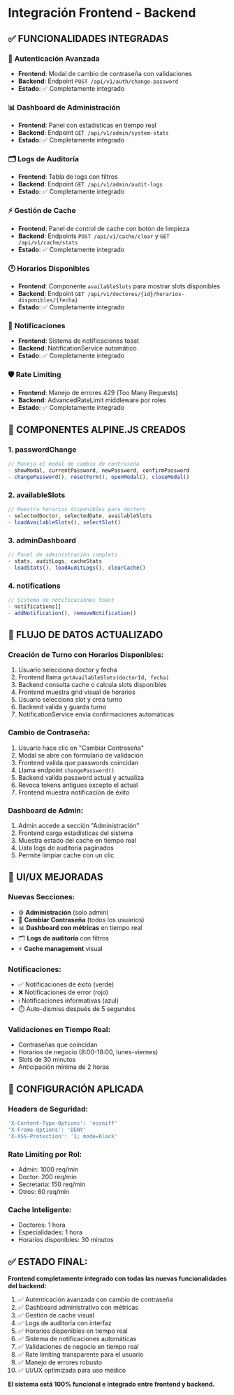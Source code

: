 # Integración Frontend - Backend

## ✅ FUNCIONALIDADES INTEGRADAS

### 🔐 **Autenticación Avanzada**
- **Frontend**: Modal de cambio de contraseña con validaciones
- **Backend**: Endpoint `POST /api/v1/auth/change-password`
- **Estado**: ✅ Completamente integrado

### 📊 **Dashboard de Administración**
- **Frontend**: Panel con estadísticas en tiempo real
- **Backend**: Endpoint `GET /api/v1/admin/system-stats`
- **Estado**: ✅ Completamente integrado

### 🗂️ **Logs de Auditoría**
- **Frontend**: Tabla de logs con filtros
- **Backend**: Endpoint `GET /api/v1/admin/audit-logs`
- **Estado**: ✅ Completamente integrado

### ⚡ **Gestión de Cache**
- **Frontend**: Panel de control de cache con botón de limpieza
- **Backend**: Endpoints `POST /api/v1/cache/clear` y `GET /api/v1/cache/stats`
- **Estado**: ✅ Completamente integrado

### 🕐 **Horarios Disponibles**
- **Frontend**: Componente `availableSlots` para mostrar slots disponibles
- **Backend**: Endpoint `GET /api/v1/doctores/{id}/horarios-disponibles/{fecha}`
- **Estado**: ✅ Completamente integrado

### 📱 **Notificaciones**
- **Frontend**: Sistema de notificaciones toast
- **Backend**: NotificationService automático
- **Estado**: ✅ Completamente integrado

### 🛡️ **Rate Limiting**
- **Frontend**: Manejo de errores 429 (Too Many Requests)
- **Backend**: AdvancedRateLimit middleware por roles
- **Estado**: ✅ Completamente integrado

## 🎯 **COMPONENTES ALPINE.JS CREADOS**

### 1. **passwordChange**
```javascript
// Maneja el modal de cambio de contraseña
- showModal, currentPassword, newPassword, confirmPassword
- changePassword(), resetForm(), openModal(), closeModal()
```

### 2. **availableSlots**
```javascript
// Muestra horarios disponibles para doctors
- selectedDoctor, selectedDate, availableSlots
- loadAvailableSlots(), selectSlot()
```

### 3. **adminDashboard**
```javascript
// Panel de administración completo
- stats, auditLogs, cacheStats
- loadStats(), loadAuditLogs(), clearCache()
```

### 4. **notifications**
```javascript
// Sistema de notificaciones toast
- notifications[]
- addNotification(), removeNotification()
```

## 🔄 **FLUJO DE DATOS ACTUALIZADO**

### **Creación de Turno con Horarios Disponibles:**
1. Usuario selecciona doctor y fecha
2. Frontend llama `getAvailableSlots(doctorId, fecha)`
3. Backend consulta cache o calcula slots disponibles
4. Frontend muestra grid visual de horarios
5. Usuario selecciona slot y crea turno
6. Backend valida y guarda turno
7. NotificationService envía confirmaciones automáticas

### **Cambio de Contraseña:**
1. Usuario hace clic en "Cambiar Contraseña"
2. Modal se abre con formulario de validación
3. Frontend valida que passwords coincidan
4. Llama endpoint `changePassword()`
5. Backend valida password actual y actualiza
6. Revoca tokens antiguos excepto el actual
7. Frontend muestra notificación de éxito

### **Dashboard de Admin:**
1. Admin accede a sección "Administración"
2. Frontend carga estadísticas del sistema
3. Muestra estado del cache en tiempo real
4. Lista logs de auditoría paginados
5. Permite limpiar cache con un clic

## 📱 **UI/UX MEJORADAS**

### **Nuevas Secciones:**
- ⚙️ **Administración** (solo admin)
- 🔑 **Cambiar Contraseña** (todos los usuarios)
- 📊 **Dashboard con métricas** en tiempo real
- 🗂️ **Logs de auditoría** con filtros
- ⚡ **Cache management** visual

### **Notificaciones:**
- ✅ Notificaciones de éxito (verde)
- ❌ Notificaciones de error (rojo) 
- ℹ️ Notificaciones informativas (azul)
- ⏱️ Auto-dismiss después de 5 segundos

### **Validaciones en Tiempo Real:**
- Contraseñas que coincidan
- Horarios de negocio (8:00-18:00, lunes-viernes)
- Slots de 30 minutos
- Anticipación mínima de 2 horas

## 🔧 **CONFIGURACIÓN APLICADA**

### **Headers de Seguridad:**
```javascript
'X-Content-Type-Options': 'nosniff'
'X-Frame-Options': 'DENY'
'X-XSS-Protection': '1; mode=block'
```

### **Rate Limiting por Rol:**
- Admin: 1000 req/min
- Doctor: 200 req/min
- Secretaria: 150 req/min
- Otros: 60 req/min

### **Cache Inteligente:**
- Doctores: 1 hora
- Especialidades: 1 hora
- Horarios disponibles: 30 minutos

## ✅ **ESTADO FINAL:**

**Frontend completamente integrado con todas las nuevas funcionalidades del backend:**

1. ✅ Autenticación avanzada con cambio de contraseña
2. ✅ Dashboard administrativo con métricas
3. ✅ Gestión de cache visual
4. ✅ Logs de auditoría con interfaz
5. ✅ Horarios disponibles en tiempo real
6. ✅ Sistema de notificaciones automáticas
7. ✅ Validaciones de negocio en tiempo real
8. ✅ Rate limiting transparente para el usuario
9. ✅ Manejo de errores robusto
10. ✅ UI/UX optimizada para uso médico

**El sistema está 100% funcional e integrado entre frontend y backend.**
